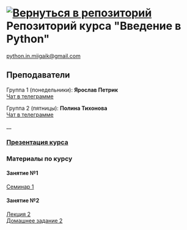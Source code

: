 #  [![Вернуться в репозиторий](https://pollytikhonova.github.io/coursework/GitHub-Mark-32px.png "Вернуться в репозиторий")](https://github.com/pythonmiigaik/pythonmiigaik.github.io/) Репозиторий курса "Введение в Python"
python.in.miigaik@gmail.com

## Преподаватели
Группа 1 (понедельники): **Ярослав Петрик** <br>
[Чат в телеграмме](https://t.me/joinchat/ByD92xDDtKipI4RTR5reTw)

Группа 2 (пятницы): **Полина Тихонова**   <br>
[Чат в телеграмме](https://t.me/joinchat/ByD92w_lZVwrJ6vQ9C26oA)

__
### [Презентация курса](https://pythonmiigaik.github.io/course_presentation/index.html)

### Материалы по курсу
#### Занятие №1
[Семинар 1](https://github.com/pythonmiigaik/pythonmiigaik.github.io/blob/master/Lesson%201/Firstlesson.ipynb)
#### Занятие №2 
[Лекция 2](https://github.com/pythonmiigaik/pythonmiigaik.github.io/blob/master/Lesson%202/Lesson_2_Filled.ipynb) <br>
[Домашнее задание 2](https://github.com/pythonmiigaik/pythonmiigaik.github.io/blob/master/Lesson%202/HW2.ipynb)
